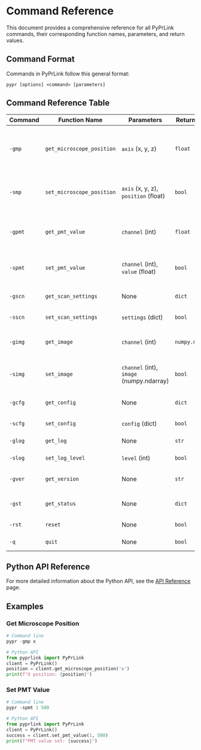 # Command Reference

This document provides a comprehensive reference for all PyPrLink commands, their corresponding function names, parameters, and return values.

## Command Format

Commands in PyPrLink follow this general format:
```
pypr [options] <command> [parameters]
```

## Command Reference Table

| Command | Function Name | Parameters | Return Value | Description |
|---------|---------------|------------|--------------|-------------|
| `-gmp` | `get_microscope_position` | `axis` (x, y, z) | `float` | Get the current position of the specified microscope axis |
| `-smp` | `set_microscope_position` | `axis` (x, y, z), `position` (float) | `bool` | Set the position of the specified microscope axis |
| `-gpmt` | `get_pmt_value` | `channel` (int) | `float` | Get the current PMT value for the specified channel |
| `-spmt` | `set_pmt_value` | `channel` (int), `value` (float) | `bool` | Set the PMT value for the specified channel |
| `-gscn` | `get_scan_settings` | None | `dict` | Get the current scan settings |
| `-sscn` | `set_scan_settings` | `settings` (dict) | `bool` | Set the scan settings |
| `-gimg` | `get_image` | `channel` (int) | `numpy.ndarray` | Get the image from the specified channel |
| `-simg` | `set_image` | `channel` (int), `image` (numpy.ndarray) | `bool` | Set the image for the specified channel |
| `-gcfg` | `get_config` | None | `dict` | Get the current configuration |
| `-scfg` | `set_config` | `config` (dict) | `bool` | Set the configuration |
| `-glog` | `get_log` | None | `str` | Get the log messages |
| `-slog` | `set_log_level` | `level` (int) | `bool` | Set the log level |
| `-gver` | `get_version` | None | `str` | Get the PyPrLink version |
| `-gst` | `get_status` | None | `dict` | Get the current status |
| `-rst` | `reset` | None | `bool` | Reset the connection |
| `-q` | `quit` | None | `bool` | Quit the application |

## Python API Reference

For more detailed information about the Python API, see the [API Reference](../api-reference.md) page.

## Examples

### Get Microscope Position

```python
# Command line
pypr -gmp x

# Python API
from pyprlink import PyPrLink
client = PyPrLink()
position = client.get_microscope_position('x')
print(f"X position: {position}")
```

### Set PMT Value

```python
# Command line
pypr -spmt 1 500

# Python API
from pyprlink import PyPrLink
client = PyPrLink()
success = client.set_pmt_value(1, 500)
print(f"PMT value set: {success}")
``` 